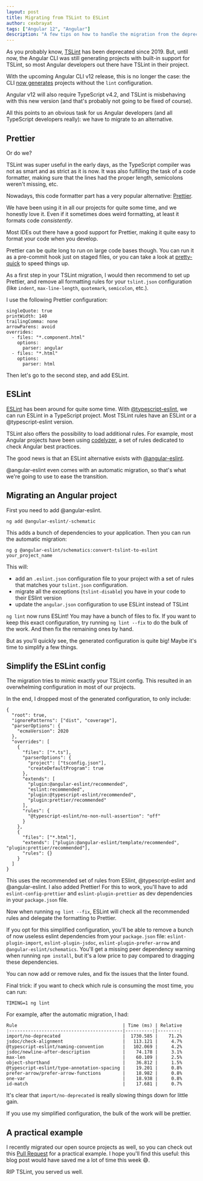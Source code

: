 ```yaml
---
layout: post
title: Migrating from TSLint to ESLint
author: cexbrayat
tags: ["Angular 12", "Angular"]
description: "A few tips on how to handle the migration from the deprecated TSLint to ESLint"
---
```


As you probably know, [TSLint](https://palantir.github.io/tslint/) has been deprecated since 2019.
But, until now, the Angular CLI was still generating projects with built-in support for TSLint,
so most Angular developers out there have TSLint in their project.

With the upcoming Angular CLI v12 release, this is no longer the case:
the CLI [now generates](https://github.com/cexbrayat/angular-cli-diff/compare/12.0.0-next.4...12.0.0-next.5) projects without the `lint` configuration.

Angular v12 will also require TypeScript v4.2, and TSLint is misbehaving with this new version
(and that's probably not going to be fixed of course).

All this points to an obvious task for us Angular developers (and all TypeScript developers really):
we have to migrate to an alternative.

## Prettier

Or do we?

TSLint was super useful in the early days, as the TypeScript compiler was not as smart and as strict as it is now.
It was also fulfilling the task of a code formatter,
making sure that the lines had the proper length, semicolons weren't missing, etc.

Nowadays, this code formatter part has a very popular alternative: [Prettier](https://prettier.io/).

We have been using it in all our projects for quite some time,
and we honestly love it.
Even if it sometimes does weird formatting, at least it formats code _consistently_.

Most IDEs out there have a good support for Prettier,
making it quite easy to format your code when you develop.

Prettier can be quite long to run on large code bases though.
You can run it as a pre-commit hook just on staged files,
or you can take a look at [pretty-quick](https://github.com/azz/pretty-quick) to speed things up.

As a first step in your TSLint migration,
I would then recommend to set up Prettier,
and remove all formatting rules for your `tslint.json` configuration
(like `indent`, `max-line-length`, `quotemark`, `semicolon`, etc.).

I use the following Prettier configuration:

    singleQuote: true
    printWidth: 140
    trailingComma: none
    arrowParens: avoid
    overrides:
      - files: "*.component.html"
        options:
          parser: angular
      - files: "*.html"
        options:
          parser: html

Then let's go to the second step,
and add ESLint.

## ESLint

[ESLint](https://eslint.org/) has been around for quite some time.
With [@typescript-eslint](https://github.com/typescript-eslint/typescript-eslint),
we can run ESLint in a TypeScript project.
Most TSLint rules have an ESLint or a @typescript-eslint version.

TSLint also offers the possibility to load additional rules.
For example, most Angular projects have been using [codelyzer](https://github.com/mgechev/codelyzer),
a set of rules dedicated to check Angular best practices.

The good news is that an ESLint alternative exists with
[@angular-eslint](https://github.com/angular-eslint/angular-eslint).

@angular-eslint even comes with an automatic migration,
so that's what we're going to use to ease the transition.

## Migrating an Angular project

First you need to add @angular-eslint.

    ng add @angular-eslint/-schematic

This adds a bunch of dependencies to your application.
Then you can run the automatic migration:

    ng g @angular-eslint/schematics:convert-tslint-to-eslint your_project_name

This will:

- add an `.eslint.json` configuration file to your project with a set of rules that matches your `tslint.json` configuration.
- migrate all the exceptions (`tslint-disable`) you have in your code to their ESlint version
- update the `angular.json` configuration to use ESLint instead of TSLint

`ng lint` now runs ESLint!
You may have a bunch of files to fix.
If you want to keep this exact configuration,
try running `ng lint --fix` to do the bulk of the work.
And then fix the remaining ones by hand.

But as you'll quickly see, the generated configuration is quite big!
Maybe it's time to simplify a few things.

## Simplify the ESLint config

The migration tries to mimic exactly your TSLint config.
This resulted in an overwhelming configuration in most of our projects.

In the end, I dropped most of the generated configuration,
to only include:

    {
      "root": true,
      "ignorePatterns": ["dist", "coverage"],
      "parserOptions": {
        "ecmaVersion": 2020
      },
      "overrides": [
        {
          "files": ["*.ts"],
          "parserOptions": {
            "project": ["tsconfig.json"],
            "createDefaultProgram": true
          },
          "extends": [
            "plugin:@angular-eslint/recommended",
            "eslint:recommended",
            "plugin:@typescript-eslint/recommended",
            "plugin:prettier/recommended"
          ],
          "rules": {
            "@typescript-eslint/no-non-null-assertion": "off"
          }
        },
        {
          "files": ["*.html"],
          "extends": ["plugin:@angular-eslint/template/recommended", "plugin:prettier/recommended"],
          "rules": {}
        }
      ]
    }

This uses the recommended set of rules from ESlint, @typescript-eslint and @angular-eslint.
I also added Prettier!
For this to work, you'll have to add `eslint-config-prettier` and `eslint-plugin-prettier`
as dev dependencies in your `package.json` file.

Now when running `ng lint --fix`, ESLint will check all the recommended rules and delegate the formatting to Prettier.

If you opt for this simplified configuration,
you'll be able to remove a bunch of now useless eslint dependencies from your `package.json` file: `eslint-plugin-import`, `eslint-plugin-jsdoc`, `eslint-plugin-prefer-arrow` and `@angular-eslint/schematics`.
You'll get a missing peer dependency warning when running `npm install`,
but it's a low price to pay compared to dragging these dependencies.

You can now add or remove rules, and fix the issues that the linter found.

Final trick: if you want to check which rule is consuming the most time,
you can run:

    TIMING=1 ng lint

For example, after the automatic migration, I had:

    Rule                                       | Time (ms) | Relative
    :------------------------------------------|----------:|--------:
    import/no-deprecated                       |  1730.585 |    71.2%
    jsdoc/check-alignment                      |   113.121 |     4.7%
    @typescript-eslint/naming-convention       |   102.069 |     4.2%
    jsdoc/newline-after-description            |    74.178 |     3.1%
    max-len                                    |    60.109 |     2.5%
    object-shorthand                           |    36.812 |     1.5%
    @typescript-eslint/type-annotation-spacing |    19.201 |     0.8%
    prefer-arrow/prefer-arrow-functions        |    18.982 |     0.8%
    one-var                                    |    18.938 |     0.8%
    id-match                                   |    17.681 |     0.7%

It's clear that `import/no-deprecated` is really slowing things down for little gain.

If you use my simplified configuration, the bulk of the work will be prettier.

## A practical example

I recently migrated our open source projects as well,
so you can check out this [Pull Request](https://github.com/Ninja-Squad/ngx-valdemort/pull/267/files)
for a practical example.
I hope you'll find this useful: this blog post would have saved me a lot of time this week 😅.

RIP TSLint, you served us well.
